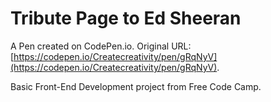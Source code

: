 # Tribute Page to Ed Sheeran

A Pen created on CodePen.io. Original URL: [https://codepen.io/Createcreativity/pen/gRqNyV](https://codepen.io/Createcreativity/pen/gRqNyV).

Basic Front-End Development project from Free Code Camp.
